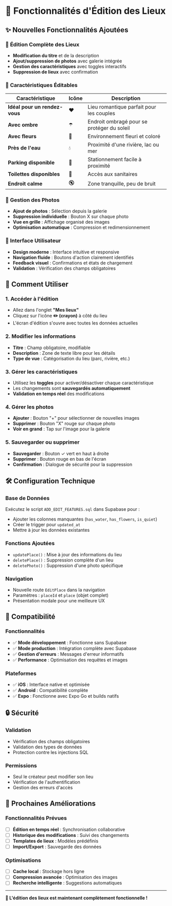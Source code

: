 # 🎨 Fonctionnalités d'Édition des Lieux

## ✨ Nouvelles Fonctionnalités Ajoutées

### 📝 **Édition Complète des Lieux**
- **Modification du titre** et de la description
- **Ajout/suppression de photos** avec galerie intégrée
- **Gestion des caractéristiques** avec toggles interactifs
- **Suppression de lieux** avec confirmation

### 🎯 **Caractéristiques Éditables**

| Caractéristique | Icône | Description |
|-----------------|-------|-------------|
| **Idéal pour un rendez-vous** | ❤️ | Lieu romantique parfait pour les couples |
| **Avec ombre** | ☂️ | Endroit ombragé pour se protéger du soleil |
| **Avec fleurs** | 🌸 | Environnement fleuri et coloré |
| **Près de l'eau** | 💧 | Proximité d'une rivière, lac ou mer |
| **Parking disponible** | 🚗 | Stationnement facile à proximité |
| **Toilettes disponibles** | 🚻 | Accès aux sanitaires |
| **Endroit calme** | 🔇 | Zone tranquille, peu de bruit |

### 📸 **Gestion des Photos**
- **Ajout de photos** : Sélection depuis la galerie
- **Suppression individuelle** : Bouton X sur chaque photo
- **Vue en grille** : Affichage organisé des images
- **Optimisation automatique** : Compression et redimensionnement

### 🔧 **Interface Utilisateur**
- **Design moderne** : Interface intuitive et responsive
- **Navigation fluide** : Boutons d'action clairement identifiés
- **Feedback visuel** : Confirmations et états de chargement
- **Validation** : Vérification des champs obligatoires

## 🚀 **Comment Utiliser**

### 1. **Accéder à l'édition**
- Allez dans l'onglet **"Mes lieux"**
- Cliquez sur l'icône **✏️ (crayon)** à côté du lieu
- L'écran d'édition s'ouvre avec toutes les données actuelles

### 2. **Modifier les informations**
- **Titre** : Champ obligatoire, modifiable
- **Description** : Zone de texte libre pour les détails
- **Type de vue** : Catégorisation du lieu (parc, rivière, etc.)

### 3. **Gérer les caractéristiques**
- Utilisez les **toggles** pour activer/désactiver chaque caractéristique
- Les changements sont **sauvegardés automatiquement**
- **Validation en temps réel** des modifications

### 4. **Gérer les photos**
- **Ajouter** : Bouton "+" pour sélectionner de nouvelles images
- **Supprimer** : Bouton "X" rouge sur chaque photo
- **Voir en grand** : Tap sur l'image pour la galerie

### 5. **Sauvegarder ou supprimer**
- **Sauvegarder** : Bouton ✓ vert en haut à droite
- **Supprimer** : Bouton rouge en bas de l'écran
- **Confirmation** : Dialogue de sécurité pour la suppression

## 🛠️ **Configuration Technique**

### **Base de Données**
Exécutez le script `ADD_EDIT_FEATURES.sql` dans Supabase pour :
- Ajouter les colonnes manquantes (`has_water`, `has_flowers`, `is_quiet`)
- Créer le trigger pour `updated_at`
- Mettre à jour les données existantes

### **Fonctions Ajoutées**
- `updatePlace()` : Mise à jour des informations du lieu
- `deletePlace()` : Suppression complète d'un lieu
- `deletePhoto()` : Suppression d'une photo spécifique

### **Navigation**
- Nouvelle route `EditPlace` dans la navigation
- Paramètres : `placeId` et `place` (objet complet)
- Présentation modale pour une meilleure UX

## 📱 **Compatibilité**

### **Fonctionnalités**
- ✅ **Mode développement** : Fonctionne sans Supabase
- ✅ **Mode production** : Intégration complète avec Supabase
- ✅ **Gestion d'erreurs** : Messages d'erreur informatifs
- ✅ **Performance** : Optimisation des requêtes et images

### **Plateformes**
- ✅ **iOS** : Interface native et optimisée
- ✅ **Android** : Compatibilité complète
- ✅ **Expo** : Fonctionne avec Expo Go et builds natifs

## 🔒 **Sécurité**

### **Validation**
- Vérification des champs obligatoires
- Validation des types de données
- Protection contre les injections SQL

### **Permissions**
- Seul le créateur peut modifier son lieu
- Vérification de l'authentification
- Gestion des erreurs d'accès

## 🎯 **Prochaines Améliorations**

### **Fonctionnalités Prévues**
- [ ] **Édition en temps réel** : Synchronisation collaborative
- [ ] **Historique des modifications** : Suivi des changements
- [ ] **Templates de lieux** : Modèles prédéfinis
- [ ] **Import/Export** : Sauvegarde des données

### **Optimisations**
- [ ] **Cache local** : Stockage hors ligne
- [ ] **Compression avancée** : Optimisation des images
- [ ] **Recherche intelligente** : Suggestions automatiques

---

**🎉 L'édition des lieux est maintenant complètement fonctionnelle !**
